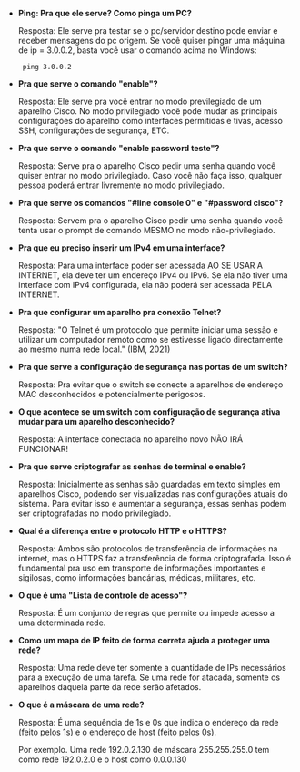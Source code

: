 - **Ping: Pra que ele serve? Como pinga um PC?**

  Resposta: Ele serve pra testar se o pc/servidor destino pode enviar e receber mensagens do pc origem. 
Se você quiser pingar uma máquina de ip = 3.0.0.2, basta você usar o comando acima no Windows: 

       ping 3.0.0.2
- **Pra que serve o comando "enable"?**
  
  Resposta: Ele serve pra você entrar no modo previlegiado de um aparelho Cisco.
  No modo privilegiado você pode mudar as principais configurações do aparelho como interfaces permitidas e tivas, acesso SSH, configurações de segurança, ETC.

- **Pra que serve o comando "enable password teste"?**
  
  Resposta: Serve pra o aparelho Cisco pedir uma senha quando você quiser entrar no modo privilegiado. Caso você não faça isso,
  qualquer pessoa poderá entrar livremente no modo privilegiado.

- **Pra que serve os comandos "#line console 0" e "#password cisco"?**

  Resposta: Servem pra o aparelho Cisco pedir uma senha quando você tenta usar o prompt de comando MESMO no modo não-privilegiado.

- **Pra que eu preciso inserir um IPv4 em uma interface?**

  Resposta: Para uma interface poder ser acessada AO SE USAR A INTERNET, ela deve ter um endereço IPv4 ou IPv6. Se ela não tiver uma interface com IPv4
  configurada, ela não poderá ser acessada PELA INTERNET.

- **Pra que configurar um aparelho pra conexão Telnet?**

  Resposta: "O Telnet é um protocolo que permite iniciar uma sessão e utilizar um computador
  remoto como se estivesse ligado directamente ao mesmo numa rede local." (IBM, 2021)
  
- **Pra que serve a configuração de segurança nas portas de um switch?**

  Resposta: Pra evitar que o switch se conecte a aparelhos de endereço MAC desconhecidos e potencialmente perigosos.

- **O que acontece se um switch com configuração de segurança ativa mudar para um aparelho desconhecido?**

  Resposta: A interface conectada no aparelho novo NÃO IRÁ FUNCIONAR!

- **Pra que serve criptografar as senhas de terminal e enable?**

  Resposta: Inicialmente as senhas são guardadas em texto simples em aparelhos Cisco, podendo ser visualizadas nas configurações atuais do sistema. Para evitar isso e aumentar a segurança, essas senhas podem ser criptografadas no modo privilegiado.

- **Qual é a diferença entre o protocolo HTTP e o HTTPS?**

  Resposta: Ambos são protocolos de transferência de informações na internet, mas o HTTPS faz a transferência de forma criptografada.
  Isso é fundamental pra uso em transporte de informações importantes e sigilosas, como informações bancárias, médicas, militares, etc.

- **O que é uma "Lista de controle de acesso"?**

  Resposta: É um conjunto de regras que permite ou impede acesso a uma determinada rede.

- **Como um mapa de IP feito de forma correta ajuda a proteger uma rede?**

  Resposta: Uma rede deve ter somente a quantidade de IPs necessários para a execução de uma tarefa. Se uma rede for atacada, somente os aparelhos
  daquela parte da rede serão afetados.  

- **O que é a máscara de uma rede?**

  Resposta: É uma sequência de 1s e 0s que indica o endereço da rede (feito pelos 1s) e o endereço de host (feito pelos 0s).

  Por exemplo. Uma rede 192.0.2.130 de máscara 255.255.255.0 tem como rede 192.0.2.0 e o host como 0.0.0.130
